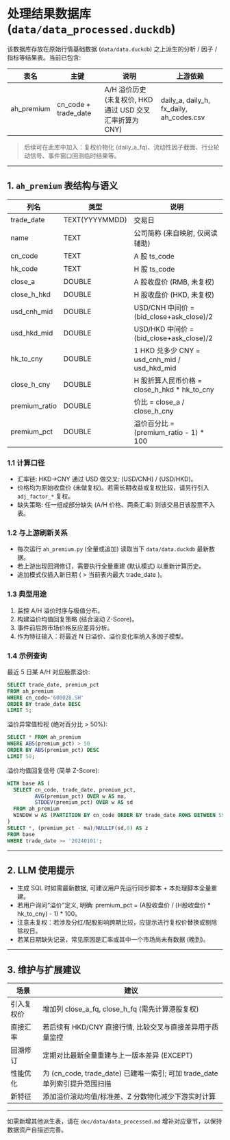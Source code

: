 # 处理结果数据库 (`data/data_processed.duckdb`)

该数据库存放在原始行情基础数据 (`data/data.duckdb`) 之上派生的分析 / 因子 / 指标等结果表。当前已包含:

| 表名 | 主键 | 说明 | 上游依赖 |
|------|------|------|----------|
| ah_premium | cn_code + trade_date | A/H 溢价历史 (未复权价, HKD 通过 USD 交叉汇率折算为 CNY) | daily_a, daily_h, fx_daily, ah_codes.csv |

> 后续可在此库中加入：复权价物化 (daily_a_fq)、流动性因子截面、行业轮动信号、事件窗口回测临时结果等。

---
## 1. `ah_premium` 表结构与语义
| 列名 | 类型 | 说明 |
|------|------|------|
| trade_date | TEXT(YYYYMMDD) | 交易日 |
| name | TEXT | 公司简称 (来自映射, 仅阅读辅助) |
| cn_code | TEXT | A 股 ts_code |
| hk_code | TEXT | H 股 ts_code |
| close_a | DOUBLE | A 股收盘价 (RMB, 未复权) |
| close_h_hkd | DOUBLE | H 股收盘价 (HKD, 未复权) |
| usd_cnh_mid | DOUBLE | USD/CNH 中间价 = (bid_close+ask_close)/2 |
| usd_hkd_mid | DOUBLE | USD/HKD 中间价 = (bid_close+ask_close)/2 |
| hk_to_cny | DOUBLE | 1 HKD 兑多少 CNY = usd_cnh_mid / usd_hkd_mid |
| close_h_cny | DOUBLE | H 股折算人民币价格 = close_h_hkd * hk_to_cny |
| premium_ratio | DOUBLE | 价比 = close_a / close_h_cny |
| premium_pct | DOUBLE | 溢价百分比 = (premium_ratio - 1) * 100 |

### 1.1 计算口径
- 汇率链: HKD→CNY 通过 USD 做交叉: (USD/CNH) / (USD/HKD)。
- 价格均为原始收盘价 (未做复权)。若需长期收益或复权比较，请另行引入 `adj_factor_*` 复权。
- 缺失策略: 任一组成部分缺失 (A/H 价格、两条汇率) 则该交易日该股票不入表。

### 1.2 与上游刷新关系
- 每次运行 `ah_premium.py` (全量或追加) 读取当下 `data/data.duckdb` 最新数据。
- 若上游出现回溯修订，需要执行全量重建 (默认模式) 以重新计算历史。
- 追加模式仅插入新日期 ( > 当前表内最大 trade_date )。

### 1.3 典型用途
1. 监控 A/H 溢价时序与极值分布。
2. 构建溢价均值回复策略 (结合滚动 Z-Score)。
3. 事件前后跨市场价格反应差异分析。
4. 作为特征输入：将最近 N 日溢价、溢价变化率纳入多因子模型。

### 1.4 示例查询
最近 5 日某 A/H 对应股票溢价:
```sql
SELECT trade_date, premium_pct
FROM ah_premium
WHERE cn_code='600028.SH'
ORDER BY trade_date DESC
LIMIT 5;
```
溢价异常值检视 (绝对百分比 > 50%):
```sql
SELECT * FROM ah_premium
WHERE ABS(premium_pct) > 50
ORDER BY ABS(premium_pct) DESC
LIMIT 50;
```
溢价均值回复信号 (简单 Z-Score):
```sql
WITH base AS (
  SELECT cn_code, trade_date, premium_pct,
         AVG(premium_pct) OVER w AS ma,
         STDDEV(premium_pct) OVER w AS sd
  FROM ah_premium
  WINDOW w AS (PARTITION BY cn_code ORDER BY trade_date ROWS BETWEEN 59 PRECEDING AND CURRENT ROW)
)
SELECT *, (premium_pct - ma)/NULLIF(sd,0) AS z
FROM base
WHERE trade_date >= '20240101';
```

---
## 2. LLM 使用提示
- 生成 SQL 时如需最新数据, 可建议用户先运行同步脚本 + 本处理脚本全量重建。
- 若用户询问“溢价”定义, 明确: premium_pct = (A股收盘价 / (H股收盘价 * hk_to_cny) - 1) * 100。
- 注意未复权：若涉及分红/配股影响跨期比较，应提示进行复权价替换或剔除除权日。
- 若某日期缺失记录，常见原因是汇率或其中一个市场尚未有数据 (晚到)。

---
## 3. 维护与扩展建议
| 场景 | 建议 |
|------|------|
| 引入复权价 | 增加列 close_a_fq, close_h_fq (需先计算港股复权) |
| 直接汇率 | 若后续有 HKD/CNY 直接行情, 比较交叉与直接差异用于质量监控 |
| 回溯修订 | 定期对比最新全量重建与上一版本差异 (EXCEPT) |
| 性能优化 | 为 (cn_code, trade_date) 已建唯一索引; 可加 trade_date 单列索引提升范围扫描 |
| 新特征 | 添加溢价滚动均值/标准差、Z 分数物化减少下游实时计算 |

---
如需新增其他派生表，请在 `doc/data/data_processed.md` 增补对应章节，以保持数据资产自描述完善。
